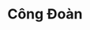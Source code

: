 ---
layout: "category-page"
title: "Công Đoàn"
description: "Tải miễn phí file đồ hoạ vector Công Đoàn png jpg pdf ai crd..."
permalink: "/category/cong-doan/"
image: "/assets/images/affiliates.jpg"
color: "#121826"
---